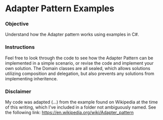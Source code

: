 # Adapter Pattern Examples

### Objective
Understand how the Adapter pattern works using examples in C#.

### Instructions
Feel free to look through the code to see how the Adapter Pattern can be implemented in a simple scenario, or revise the code and implement your own solution. The Domain classes are all sealed, which allows solutions utilizing composition and delegation, but also prevents any solutions from implementing inheritence. 

### Disclaimer
My code was adapted (...) from the example found on Wikipedia at the time of this writing, which I've included in a folder not ambiguously named. See the following link: https://en.wikipedia.org/wiki/Adapter_pattern
